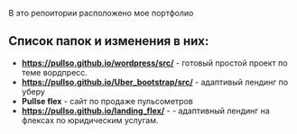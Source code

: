 В это репоитории расположено мое портфолио

## Список папок и изменения в них:

* **https://pullso.github.io/wordpress/src/** - готовый простой проект по теме вордпресс.
* **https://pullso.github.io/Uber_bootstrap/src/** - адаптивый лендинг по уберу
* **Pullse flex** - сайт по продаже пульсометров
* **https://pullso.github.io/landing_flex/** - - адаптивный лендинг на флексах по юридическим услугам.  
